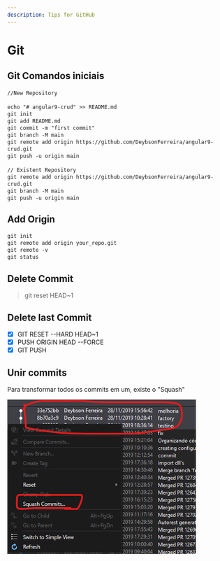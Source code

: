 ```yaml
---
description: Tips for GitHub
---
```


# Git

## Git Comandos iniciais

```aspnet
//New Repository

echo "# angular9-crud" >> README.md
git init
git add README.md
git commit -m "first commit"
git branch -M main
git remote add origin https://github.com/DeybsonFerreira/angular9-crud.git
git push -u origin main
                
// Existent Repository
git remote add origin https://github.com/DeybsonFerreira/angular9-crud.git
git branch -M main
git push -u origin main
```

## Add Origin

```aspnet
git init  
git remote add origin your_repo.git  
git remote -v  
git status  
```

## Delete Commit 

> git reset HEAD~1

## Delete last Commit

* [x]  GIT RESET --HARD HEAD~1
* [x] PUSH ORIGIN HEAD --FORCE
* [x] GIT PUSH

## Unir commits

Para transformar todos os commits em um, existe o "Squash"  


![](.gitbook/assets/image%20%285%29.png)

